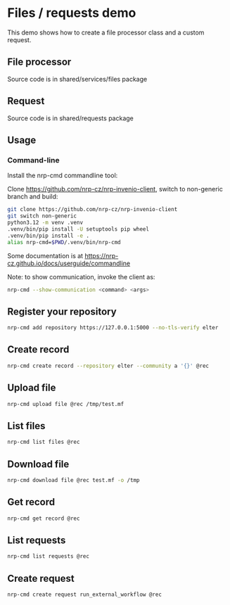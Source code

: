 # Files / requests demo

This demo shows how to create a file processor class and a custom request.

## File processor

Source code is in shared/services/files package

## Request

Source code is in shared/requests package

## Usage

### Command-line

Install the nrp-cmd commandline tool:

Clone https://github.com/nrp-cz/nrp-invenio-client,
switch to non-generic branch and build:

```bash
git clone https://github.com/nrp-cz/nrp-invenio-client
git switch non-generic
python3.12 -m venv .venv
.venv/bin/pip install -U setuptools pip wheel
.venv/bin/pip install -e .
alias nrp-cmd=$PWD/.venv/bin/nrp-cmd
```

Some documentation is at https://nrp-cz.github.io/docs/userguide/commandline

Note: to show communication, invoke the client as:

```bash
nrp-cmd --show-communication <command> <args>
```

## Register your repository

```bash
nrp-cmd add repository https://127.0.0.1:5000 --no-tls-verify elter
```

## Create record

```bash
nrp-cmd create record --repository elter --community a '{}' @rec
```

## Upload file

```bash
nrp-cmd upload file @rec /tmp/test.mf
```

## List files

```bash
nrp-cmd list files @rec
```

## Download file

```bash
nrp-cmd download file @rec test.mf -o /tmp
```

## Get record

```bash
nrp-cmd get record @rec
```

## List requests

```bash
nrp-cmd list requests @rec
```

## Create request

```bash
nrp-cmd create request run_external_workflow @rec  
```